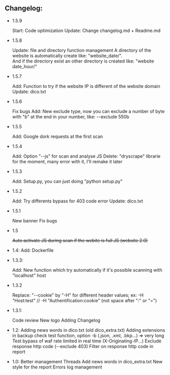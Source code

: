 Changelog:
----------
- 1.5.9

	Start: Code optimization
	Update: Change changelog.md + Readme.md

- 1.5.8

	Update: file and directory function management
			A directory of the website is automatically create like: "website_date/".	
			And if the directory exist an other directory is created like: "website date_hour/"

- 1.5.7

	Add: Function to try if the website IP is different of the website domain
	Update: dico.txt
	
- 1.5.6

	Fix bugs
	Add: New exclude type, now you can exclude a number of byte with "b" at the end in your number, like: --exclude 550b
	
- 1.5.5

	Add: Google dork requests at the first scan
	
- 1.5.4

	Add: Option "--js" for scan and analyse JS
	Delete: "dryscrape" librarie for the moment, many error with it, I'll remake it later
	
- 1.5.3

	Add: Setup.py, you can just doing "python setup.py"
	
- 1.5.2

	Add: Try differents bypass for 403 code error
	Update: dico.txt
	
- 1.5.1

	New banner
	Fix bugs
	
- 1.5

	~~Auto activate JS during scan if the webite is full JS (website 2.0)~~
	
- 1.4:
	Add: Dockerfile
	
- 1.3.3:

	Add: New function which try automatically if it's possible scanning with "localhost" host
	
- 1.3.2

	Replace: "--cookie" by "-H" for different header values; ex: -H "Host:test" // -H "Authentification:cookie" (not space after ":" or "=")
	
- 1.3.1:

	Code review
	New logo
	Adding Changelog
	
- 1.2:
	Adding news words in dico.txt (old dico_extra.txt)
	Adding extensions in backup check test function, option -b (.json, .xml, .bkp...) => very long
	Test bypass of waf rate limited in real time (X-Originating-IP...)
	Exclude response http code (--exclude 403)
	Filter on response http code in report
	
- 1.0:
  	Better management Threads
	Add news words in dico_extra.txt
	New style for the report
	Errors log management
